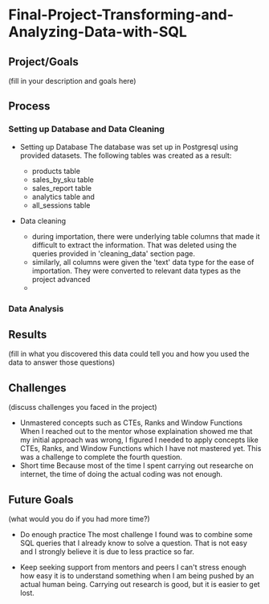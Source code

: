 # Final-Project-Transforming-and-Analyzing-Data-with-SQL

## Project/Goals
(fill in your description and goals here)

## Process
### Setting up Database and Data Cleaning
* Setting up Database
  The database was set up in Postgresql using provided datasets. The following tables was created as a result:
  - products table
  - sales_by_sku table
  - sales_report table
  - analytics table and
  - all_sessions table
 
* Data cleaning
  - during importation, there were underlying table columns that made it difficult to extract the information. That was deleted using the queries provided in 'cleaning_data' section page.
  - similarly, all columns were given the 'text' data type for the ease of importation. They were converted to relevant data types as the project advanced
  - 
### Data Analysis 

## Results
(fill in what you discovered this data could tell you and how you used the data to answer those questions)

## Challenges 
(discuss challenges you faced in the project)
* Unmastered concepts such as CTEs, Ranks and Window Functions
When I reached out to the mentor whose explaination showed me that my initial approach was wrong, I figured I needed to apply concepts like CTEs, Ranks, and Window Functions which I have not mastered yet. This was a challenge to complete the fourth question.
* Short time
Because most of the time I spent carrying out researche on internet, the time of doing the actual coding was not enough. 
## Future Goals
(what would you do if you had more time?)
* Do enough practice
The most challenge I found was to combine some SQL queries that I already know to solve a question. That is not easy and I strongly believe it is due to less practice so far.

* Keep seeking support from mentors and peers
I can't stress enough how easy it is to understand something when I am being pushed by an actual human being. Carrying out research is good, but it is easier to get lost. 
